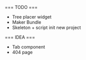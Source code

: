 === TODO ===

- Tree placer widget
- Maker Bundle
- Skeleton + script init new project

=== IDEA ===

- Tab component
- 404 page